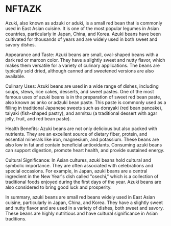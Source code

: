 # NFTAZK
Azuki, also known as adzuki or aduki, is a small red bean that is commonly used in East Asian cuisine. It is one of the most popular legumes in Asian countries, particularly in Japan, China, and Korea. Azuki beans have been cultivated for thousands of years and are widely used in both sweet and savory dishes.

Appearance and Taste:
Azuki beans are small, oval-shaped beans with a dark red or maroon color. They have a slightly sweet and nutty flavor, which makes them versatile for a variety of culinary applications. The beans are typically sold dried, although canned and sweetened versions are also available.

Culinary Uses:
Azuki beans are used in a wide range of dishes, including soups, stews, rice cakes, desserts, and sweet pastes. One of the most famous uses of azuki beans is in the preparation of sweet red bean paste, also known as anko or adzuki bean paste. This paste is commonly used as a filling in traditional Japanese sweets such as dorayaki (red bean pancake), taiyaki (fish-shaped pastry), and anmitsu (a traditional dessert with agar jelly, fruit, and red bean paste).

Health Benefits:
Azuki beans are not only delicious but also packed with nutrients. They are an excellent source of dietary fiber, protein, and essential minerals like iron, magnesium, and potassium. These beans are also low in fat and contain beneficial antioxidants. Consuming azuki beans can support digestion, promote heart health, and provide sustained energy.

Cultural Significance:
In Asian cultures, azuki beans hold cultural and symbolic importance. They are often associated with celebrations and special occasions. For example, in Japan, azuki beans are a central ingredient in the New Year's dish called "osechi," which is a collection of traditional foods enjoyed during the first days of the year. Azuki beans are also considered to bring good luck and prosperity.

In summary, azuki beans are small red beans widely used in East Asian cuisine, particularly in Japan, China, and Korea. They have a slightly sweet and nutty flavor and are used in a variety of dishes, both sweet and savory. These beans are highly nutritious and have cultural significance in Asian traditions.
